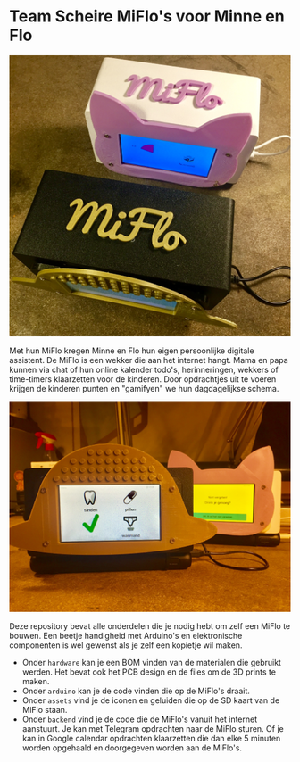 # Team Scheire MiFlo's voor Minne en Flo

![Miflo's](images/miflos.jpg)

Met hun MiFlo kregen Minne en Flo hun eigen persoonlijke digitale assistent. De MiFlo is een wekker die aan het internet hangt. Mama en papa kunnen via chat of hun online kalender todo's, herinneringen, wekkers of time-timers klaarzetten voor de kinderen. Door opdrachtjes uit te voeren krijgen de kinderen punten en "gamifyen" we hun dagdagelijkse schema.

![Miflo's](images/scherm.jpg)

Deze repository bevat alle onderdelen die je nodig hebt om zelf een MiFlo te bouwen. Een beetje handigheid met Arduino's en elektronische componenten is wel gewenst als je zelf een kopietje wil maken.

* Onder `hardware` kan je een BOM vinden van de materialen die gebruikt werden. Het bevat ook het PCB design en de files om de 3D prints te maken.
* Onder `arduino` kan je de code vinden die op de MiFlo's draait. 
* Onder `assets` vind je de iconen en geluiden die op de SD kaart van de MiFlo staan.
* Onder `backend` vind je de code die de MiFlo's vanuit het internet aanstuurt. Je kan met Telegram opdrachten naar de MiFlo sturen. Of je kan in Google calendar opdrachten klaarzetten die dan elke 5 minuten worden opgehaald en doorgegeven worden aan de MiFlo's.